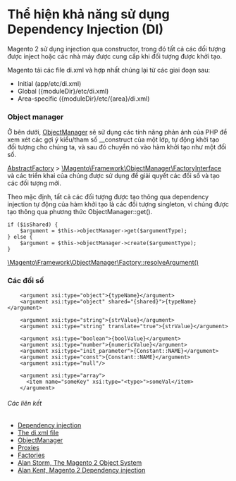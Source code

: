 # Thể hiện khả năng sử dụng Dependency Injection (DI)

Magento 2 sử dụng injection qua constructor, trong đó tất cả các đối tượng được inject hoặc các nhà máy được cung cấp khi đối tượng được khởi tạo.

Magento tải các file di.xml và hợp nhất chúng lại từ các giai đoạn sau:
* Initial (app/etc/di.xml)
* Global ({moduleDir}/etc/di.xml)
* Area-specific ({moduleDir}/etc/{area}/di.xml)

### Object manager

Ở bên dưới, [ObjectManager](https://github.com/magento/magento2/blob/2.3/lib/internal/Magento/Framework/ObjectManager/ObjectManager.php)
sẽ sử dụng các tính năng phản ánh của PHP để xem xét các gợi ý kiểu/tham số __construct của một lớp,
tự động khởi tạo đối tượng cho chúng ta, và sau đó chuyển nó vào hàm khởi tạo như một đối số.


[AbstractFactory](https://github.com/magento/magento2/blob/2.3/lib/internal/Magento/Framework/ObjectManager/Factory/AbstractFactory.php) > [\Magento\Framework\ObjectManager\FactoryInterface](https://github.com/magento/magento2/blob/2.3/lib/internal/Magento/Framework/ObjectManager/FactoryInterface.php)
và các triển khai của chúng được sử dụng để giải quyết các đối số và tạo các đối tượng mới.

Theo mặc định, tất cả các đối tượng được tạo thông qua dependency injection tự động của hàm khởi tạo là các đối tượng singleton,
vì chúng được tạo thông qua phương thức ObjectManager::get().

```
if ($isShared) {
    $argument = $this->objectManager->get($argumentType);
} else {
    $argument = $this->objectManager->create($argumentType);
}
```
[\Magento\Framework\ObjectManager\Factory::resolveArgument()](https://github.com/magento/magento2/blob/2.3/lib/internal/Magento/Framework/ObjectManager/Factory/AbstractFactory.php#L143-L147)

### Các đối số

```
    <argument xsi:type="object">{typeName}</argument>
    <argument xsi:type="object" shared="{shared}">{typeName}</argument>

    <argument xsi:type="string">{strValue}</argument>
    <argument xsi:type="string" translate="true">{strValue}</argument>

    <argument xsi:type="boolean">{boolValue}</argument>
    <argument xsi:type="number">{numericValue}</argument>
    <argument xsi:type="init_parameter">{Constant::NAME}</argument>
    <argument xsi:type="const">{Constant::NAME}</argument>
    <argument xsi:type="null"/>

    <argument xsi:type="array">
      <item name="someKey" xsi:type="<type>">someVal</item>
    </argument>
```

###### Các liên kết
- [Dependency injection](https://devdocs.magento.com/guides/v2.2/extension-dev-guide/depend-inj.html)
- [The di.xml file](https://devdocs.magento.com/guides/v2.2/extension-dev-guide/build/di-xml-file.html)
- [ObjectManager](https://devdocs.magento.com/guides/v2.2/extension-dev-guide/object-manager.html)
- [Proxies](https://devdocs.magento.com/guides/v2.2/extension-dev-guide/proxies.html)
- [Factories](https://devdocs.magento.com/guides/v2.2/extension-dev-guide/factories.html)
- [Alan Storm, The Magento 2 Object System](https://alanstorm.com/category/magento-2/#magento-2-object-system)
- [Alan Kent, Magento 2 Dependency injection](https://alankent.me/2014/06/07/magento-2-dependency-injection-the-m2-way-to-replace-api-implementations/)

